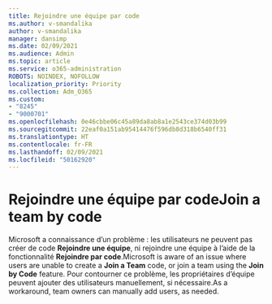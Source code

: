 ```yaml
---
title: Rejoindre une équipe par code
ms.author: v-smandalika
author: v-smandalika
manager: dansimp
ms.date: 02/09/2021
ms.audience: Admin
ms.topic: article
ms.service: o365-administration
ROBOTS: NOINDEX, NOFOLLOW
localization_priority: Priority
ms.collection: Adm_O365
ms.custom:
- "8245"
- "9000701"
ms.openlocfilehash: 0e46cbbe06c45a89da8ab8a1e2543ce374d03b99
ms.sourcegitcommit: 22eaf0a151ab95414476f596db8d318b6540ff31
ms.translationtype: HT
ms.contentlocale: fr-FR
ms.lasthandoff: 02/09/2021
ms.locfileid: "50162920"
---
```

# <a name="join-a-team-by-code"></a><span data-ttu-id="89f82-102">Rejoindre une équipe par code</span><span class="sxs-lookup"><span data-stu-id="89f82-102">Join a team by code</span></span>

<span data-ttu-id="89f82-103">Microsoft a connaissance d’un problème : les utilisateurs ne peuvent pas créer de code **Rejoindre une équipe**, ni rejoindre une équipe à l’aide de la fonctionnalité **Rejoindre par code**.</span><span class="sxs-lookup"><span data-stu-id="89f82-103">Microsoft is aware of an issue where users are unable to create a **Join a Team** code, or join a team using the **Join by Code** feature.</span></span> <span data-ttu-id="89f82-104">Pour contourner ce problème, les propriétaires d’équipe peuvent ajouter des utilisateurs manuellement, si nécessaire.</span><span class="sxs-lookup"><span data-stu-id="89f82-104">As a workaround, team owners can manually add users, as needed.</span></span>